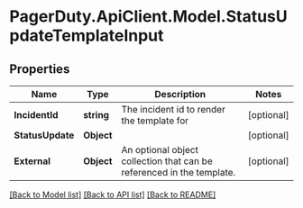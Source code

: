 # PagerDuty.ApiClient.Model.StatusUpdateTemplateInput
## Properties

Name | Type | Description | Notes
------------ | ------------- | ------------- | -------------
**IncidentId** | **string** | The incident id to render the template for | [optional] 
**StatusUpdate** | **Object** |  | [optional] 
**External** | **Object** | An optional object collection that can be referenced in the template. | [optional] 

[[Back to Model list]](../README.md#documentation-for-models) [[Back to API list]](../README.md#documentation-for-api-endpoints) [[Back to README]](../README.md)

